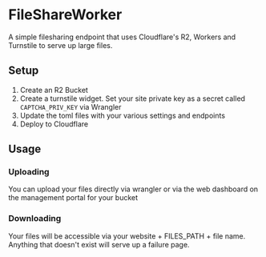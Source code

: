 # FileShareWorker

A simple filesharing endpoint that uses Cloudflare's R2, Workers and Turnstile to serve up large files.

## Setup

1. Create an R2 Bucket
2. Create a turnstile widget. Set your site private key as a secret called `CAPTCHA_PRIV_KEY` via Wrangler
3. Update the toml files with your various settings and endpoints
4. Deploy to Cloudflare

## Usage

### Uploading

You can upload your files directly via wrangler or via the web dashboard on the management portal for your bucket

### Downloading

Your files will be accessible via your website + FILES_PATH + file name. Anything that doesn't exist will serve up a failure page.
